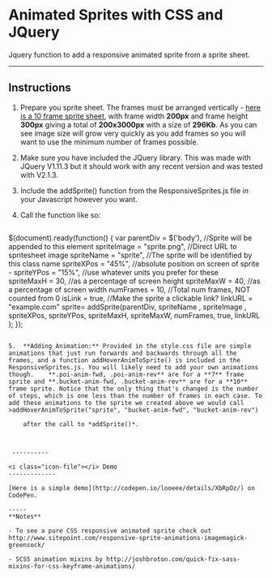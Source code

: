 Animated Sprites with CSS and JQuery
=================================


Jquery function to add a responsive animated sprite from a sprite sheet.

----------

<i class="icon-file"></i> Instructions
-------------
1. Prepare you sprite sheet. The frames must be arranged vertically  - [here is a 10 frame sprite sheet](http://i.imgur.com/xCgd2Ob.png), with frame width **200px** and frame height **300px** giving a total of **200x3000px** with a size of **296Kb**. As you can see image size will grow very quickly as you add frames so you will want to use the minimum number of frames possible. 

2. Make sure you have included the JQuery library. This was made with JQuery V1.11.3 but it should work with any recent version and was tested with V2.1.3. 

3. Include the addSprite() function from the ResponsiveSprites.js file in your Javascript however you want. 

4. Call the function like so:
	```
$(document).ready(function() {
		var parentDiv = $('body'), //Sprite will be appended to this element
		spriteImage = "sprite.png", //Direct URL to spritesheet image
		spriteName = "sprite", //The sprite will be identified by this class name
		spriteXPos = "45%", //absolute position on screen of sprite -
		spriteYPos = "15%", //use whatever units you prefer for these  
		spriteMaxH = 30, //as a percentage of screen height
		spriteMaxW = 40, //as a percentage of screen width
		numFrames = 10, //Total num frames, NOT counted from 0
		isLink = true, //Make the sprite a clickable link?
		linkURL = "example.com"
		sprite= addSprite(parentDiv, spriteName , spriteImage , spriteXPos, spriteYPos, spriteMaxH, spriteMaxW, numFrames, true, linkURL );
});
```

5.  **Adding Animation:** Provided in the style.css file are simple animations that just run forwards and backwards through all the frames, and a function addHoverAnimToSprite() is included in the ResponsiveSprites.js. You will likely need to add your own animations though.    **.poi-anim-fwd, .poi-anim-rev** are for a **7** frame sprite and **.bucket-anim-fwd, .bucket-anim-rev** are for a **10** frame sprite. Notice that the only thing that's changed is the number of steps, which is one less than the number of frames in each case. To add these animations to the sprite we created above we would call 
>addHoverAnimToSprite("sprite", "bucket-anim-fwd", "bucket-anim-rev")

	after the call to *addSprite()*.  



 ----------

<i class="icon-file"></i> Demo
-------------

[Here is a simple demo](http://codepen.io/looeee/details/XbRpOz/) on CodePen.

-----
**Notes**

- To see a pure CSS responsive animated sprite check out http://www.sitepoint.com/responsive-sprite-animations-imagemagick-greensock/

- SCSS animation mixins by http://joshbroton.com/quick-fix-sass-mixins-for-css-keyframe-animations/
